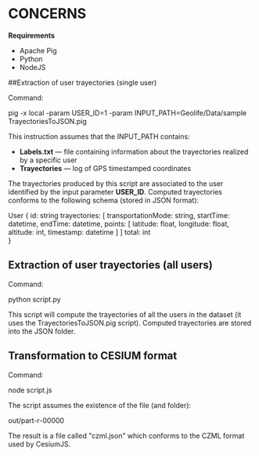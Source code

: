 # CONCERNS

**Requirements**

  - Apache Pig
  - Python
  - NodeJS

##Extraction of user trayectories (single user)

Command:

  pig -x local -param USER_ID=1 -param INPUT_PATH=Geolife/Data/sample TrayectoriesToJSON.pig

This instruction assumes that the INPUT_PATH contains: 
  - **Labels.txt** — file containing information about the trayectories realized by a specific user
  - **Trayectories** — log of GPS timestamped coordinates 
  
The trayectories produced by this script are associated to the user identified by the input parameter **USER_ID**. Computed trayectories conforms to the following schema (stored in JSON format):

  User {
    id: string
    trayectories: [
      transportationMode: string,
      startTime: datetime,
      endTime:   datetime,
      points: [
        latitude:  float, 
        longitude: float,
        altitude:  int, 
        timestamp: datetime
      ]
    ]
    total: int  
  }


## Extraction of user trayectories (all users)

Command:

  python script.py
  
This script will compute the trayectories of all the users in the dataset (it uses the TrayectoriesToJSON.pig script). Computed trayectories are stored into the JSON folder.


## Transformation to CESIUM format

Command:
  
  node script.js

The script assumes the existence of the file (and folder):

  out/part-r-00000

The result is a file called "czml.json" which conforms to the CZML format used by CesiumJS. 




